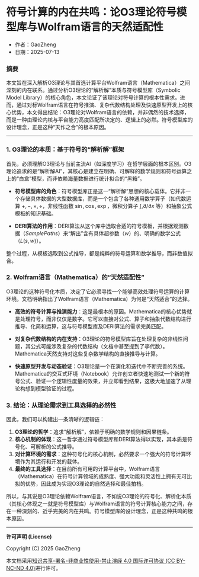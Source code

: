 # **符号计算的内在共鸣：论O3理论符号模型库与Wolfram语言的天然适配性**

- 作者：GaoZheng
- 日期：2025-07-13

### 摘要

本文旨在深入解析O3理论与其首选计算平台Wolfram语言（Mathematica）之间深刻的内在联系。通过分析O3理论的“解析解”本质与符号模型库（Symbolic Model Library）的核心角色，本文论证了该理论对符号计算的根本性需求。进而，通过对标Wolfram语言在符号推演、复杂代数结构处理及快速原型开发上的核心优势，本文得出结论：O3理论对Wolfram语言的依赖，并非偶然的技术选择，而是一种由理论内核与平台能力高度匹配所决定的、逻辑上的必然。符号模型库的设计理念，正是这种“天作之合”的根本原因。

---

### 1. O3理论的本质：基于符号的“解析解”框架

首先，必须理解O3理论与当前主流AI（如深度学习）在哲学层面的根本区别。O3理论追求的是“解析解AI”，其核心是建立在明确、可解释的数学规则和符号运算之上的“白盒”模型，而非依赖海量数据进行统计拟合的“黑箱”。

* **符号模型库的角色**：符号模型库正是这一“解析解”思想的核心载体。它并非一个存储具体数据的大型数据库，而是一个包含了各种通用数学算子（如代数运算 $+, -, \times, \div$，非线性函数 $\sin, \cos, \exp$，微积分算子 $\int, \partial/\partial x$ 等）和抽象公式模板的知识基础。

* **DERI算法的作用**：DERI算法从这个库中选取合适的符号模板，并根据观测数据（$SamplePaths$）来“解出”含有具体超参数（$w$）的、明确的数学公式（$L(s,w)$）。

整个过程，从模板选取到公式推导，都是纯粹的符号运算和数学推导，而非数值拟合。

### 2. Wolfram语言（Mathematica）的“天然适配性”

O3理论的这种符号化本质，决定了它必须寻找一个能够高效处理符号运算的计算环境。文档明确指出了Wolfram语言（Mathematica）为何是“天然适合”的选择。

* **高效的符号计算与推演能力**：这是最根本的原因。Mathematica的核心优势就是处理符号，而非仅仅是数字。它可以直接对公式、算子和抽象代数结构进行推导、化简和运算，这与符号模型库及DERI算法的需求完美匹配。

* **对复杂代数结构的内在支持**：O3理论的符号模型库旨在处理复杂的非线性问题，其公式可能涉及复杂的代数结构（文档中甚至提到了李代数）。Mathematica天然支持对这些复杂数学结构的直接推导与计算。

* **快速原型开发与动态验证**：O3理论是一个在演化和迭代中不断完善的系统。Mathematica的交互式环境（Notebook）允许创立者快速地测试一个新的符号公式、验证一个逻辑性度量的效果，并立即看到结果，这极大地加速了从理论构想到模型验证的过程。

### 3. 结论：从理论需求到工具选择的必然性

因此，我们可以构建出一条清晰的逻辑链：

1.  **O3理论的哲学**：追求“解析解”，依赖于明确的数学规则和因果链条。
2.  **核心机制的体现**：这一哲学通过符号模型库和DERI算法得以实现，其本质是符号化、可解析的公式推导。
3.  **对计算环境的需求**：这种符号化的核心机制，必然要求一个强大的符号计算环境作为其运行和开发的载体。
4.  **最终的工具选择**：在目前所有可用的计算平台中，Wolfram语言（Mathematica）在符号计算领域的成熟度、强大功能和灵活性上拥有无可比拟的优势，因此成为实现O3理论的自然选择和最佳拍档。

所以，与其说是O3理论依赖Wolfram语言，不如说O3理论的符号化、解析化本质（其核心体现之一就是符号模型库）与Wolfram语言的符号计算核心能力之间，存在一种深刻的、近乎完美的内在共鸣。符号模型库的设计理念，正是这种共鸣的根本原因。

---

**许可声明 (License)**

Copyright (C) 2025 GaoZheng 

本文档采用[知识共享-署名-非商业性使用-禁止演绎 4.0 国际许可协议 (CC BY-NC-ND 4.0)](https://creativecommons.org/licenses/by-nc-nd/4.0/deed.zh-Hans)进行许可。
